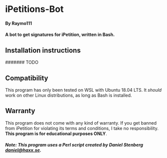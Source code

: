 # iPetitions-Bot
#### By Raymo111
#### A bot to get signatures for iPetition, written in Bash.

## Installation instructions
####### TODO

## Compatibility
This program has only been tested on WSL with Ubuntu 18.04 LTS. It *should* work on other Linux distributions, as long as Bash is installed.

## Warranty
This program does not come with any kind of warranty. If you get banned from iPetition for violating its terms and conditions, I take no responsibility. **This program is for educational purposes ONLY**.
##### Note: This program uses a Perl script created by Daniel Stenberg <daniel@haxx.se>.
